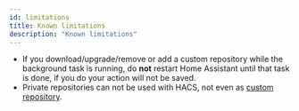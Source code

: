 ```yaml
---
id: limitations
title: Known limitations
description: "Known limitations"
---
```


- If you download/upgrade/remove or add a custom repository while the background task is running, do **not** restart Home Assistant until that task is done, if you do your action will not be saved.
- Private repositories can not be used with HACS, not even as [custom repository](/docs/faq/custom_repositories).